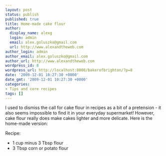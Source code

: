 ```yaml
---
layout: post
status: publish
published: true
title: Home-made cake flour
author:
  display_name: alexg
  login: admin
  email: alex.goluszko@gmail.com
  url: http://www.alexandtheweb.com
author_login: admin
author_email: alex.goluszko@gmail.com
author_url: http://www.alexandtheweb.com
wordpress_id: 8
wordpress_url: http://localhost:8000/bakerofbrighton/?p=8
date: '2009-12-01 10:27:30 +0000'
date_gmt: '2009-12-01 10:27:30 +0000'
categories:
- Tips and core recipes
tags: []
---
```

<p>I used to dismiss the call for cake flour in recipes as a bit of a pretension - it also seems impossible to find it in your everyday supermarket! However, cake flour really does make cakes lighter and more delicate. Here is the home-made version:</p>
<p>Recipe:</p>
<ul>
<li>1 cup minus 3 Tbsp flour</li>
<li>3 Tbsp corn or potato flour</li>
</ul>
